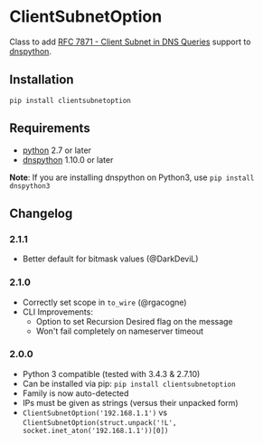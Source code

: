 # ClientSubnetOption

Class to add [RFC 7871 - Client Subnet in DNS Queries](https://tools.ietf.org/html/rfc7871) support to [dnspython](http://www.dnspython.org).

## Installation

`pip install clientsubnetoption`

## Requirements

* [python](http://www.python.org) 2.7 or later
* [dnspython](http://www.dnspython.org) 1.10.0 or later

**Note**: If you are installing dnspython on Python3, use `pip install dnspython3`

## Changelog

### 2.1.1
 * Better default for bitmask values (@DarkDeviL)

### 2.1.0
 * Correctly set scope in `to_wire` (@rgacogne)
 * CLI Improvements:
   * Option to set Recursion Desired flag on the message
   * Won't fail completely on nameserver timeout

### 2.0.0
 * Python 3 compatible (tested with 3.4.3 & 2.7.10)
 * Can be installed via pip: `pip install clientsubnetoption`
 * Family is now auto-detected
 * IPs must be given as strings (versus their unpacked form)
  * `ClientSubnetOption('192.168.1.1')` vs `ClientSubnetOption(struct.unpack('!L', socket.inet_aton('192.168.1.1'))[0])`
